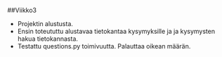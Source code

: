 ##Viikko3

- Projektin alustusta.
- Ensin toteututtu alustavaa tietokantaa kysymyksille ja ja kysymysten hakua tietokannasta.
- Testattu questions.py toimivuutta. Palauttaa oikean määrän.

